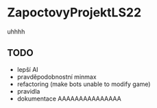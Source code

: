 # ZapoctovyProjektLS22

uhhhh

## TODO

- lepší AI
- pravděpodobnostní minmax
- refactoring (make bots unable to modify game)
- pravidla
- dokumentace AAAAAAAAAAAAAAA
